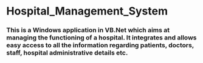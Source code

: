 # Hospital_Management_System

### This is a Windows application in VB.Net which aims at managing the functioning of a hospital. It integrates and allows easy access to all the information regarding patients, doctors, staff, hospital administrative details etc.
